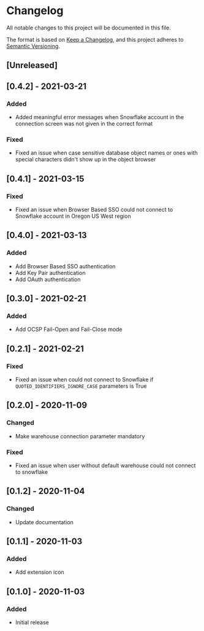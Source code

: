 # Changelog

All notable changes to this project will be documented in this file.

The format is based on [Keep a Changelog](https://keepachangelog.com/en/1.0.0/),
and this project adheres to [Semantic Versioning](https://semver.org/spec/v2.0.0.html).

## [Unreleased]

## [0.4.2] - 2021-03-21

### Added
- Added meaningful error messages when Snowflake account in the connection screen was not given in the correct format

### Fixed
- Fixed an issue when case sensitive database object names or ones with special characters didn't show up in the object browser

## [0.4.1] - 2021-03-15

### Fixed
- Fixed an issue when Browser Based SSO could not connect to Snowflake account in Oregon US West region

## [0.4.0] - 2021-03-13

### Added
- Add Browser Based SSO authentication
- Add Key Pair authentication
- Add OAuth authentication

## [0.3.0] - 2021-02-21

### Added
- Add OCSP Fail-Open and Fail-Close mode

## [0.2.1] - 2021-02-21

### Fixed
- Fixed an issue when could not connect to Snowflake if `QUOTED_IDENTIFIERS_IGNORE_CASE` parameters is True

## [0.2.0] - 2020-11-09

### Changed
- Make warehouse connection parameter mandatory

### Fixed
- Fixed an issue when user without default warehouse could not connect to snowflake

## [0.1.2] - 2020-11-04

### Changed
- Update documentation

## [0.1.1] - 2020-11-03

### Added
- Add extension icon

## [0.1.0] - 2020-11-03

### Added
- Initial release
